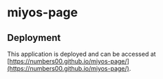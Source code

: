 # miyos-page

## Deployment

This application is deployed and can be accessed at [https://numbers00.github.io/miyos-page/](https://numbers00.github.io/miyos-page/).
